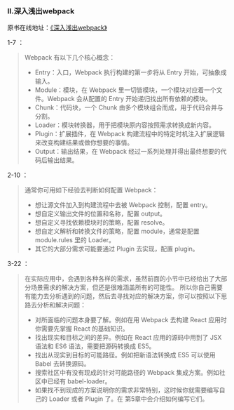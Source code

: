 ### II.深入浅出webpack

原书在线地址：[《深入浅出webpack》](http://webpack.wuhaolin.cn/)

1-7 ：
> Webpack 有以下几个核心概念：
> 
> * Entry：入口，Webpack 执行构建的第一步将从 Entry 开始，可抽象成输入。
> * Module：模块，在 Webpack 里一切皆模块，一个模块对应着一个文件。Webpack 会从配置的 Entry 开始递归找出所有依赖的模块。
> * Chunk：代码块，一个 Chunk 由多个模块组合而成，用于代码合并与分割。
> * Loader：模块转换器，用于把模块原内容按照需求转换成新内容。
> * Plugin：扩展插件，在 Webpack 构建流程中的特定时机注入扩展逻辑来改变构建结果或做你想要的事情。
> * Output：输出结果，在 Webpack 经过一系列处理并得出最终想要的代码后输出结果。

2-10 ：
> 通常你可用如下经验去判断如何配置 Webpack：
> 
> * 想让源文件加入到构建流程中去被 Webpack 控制，配置 entry。
> * 想自定义输出文件的位置和名称，配置 output。
> * 想自定义寻找依赖模块时的策略，配置 resolve。
> * 想自定义解析和转换文件的策略，配置 module，通常是配置 module.rules 里的 Loader。
> * 其它的大部分需求可能要通过 Plugin 去实现，配置 plugin。

3-22 ：
> 在实际应用中，会遇到各种各样的需求，虽然前面的小节中已经给出了大部分场景需求的解决方案，但还是很难涵盖所有的可能性。 所以你自己需要有能力去分析遇到的问题，然后去寻找对应的解决方案，你可以按照以下思路去分析和解决问题：
> 
> * 对所面临的问题本身要了解。例如在用 Webpack 去构建 React 应用时你需要先掌握 React 的基础知识。
> * 找出现实和目标之间的差异。例如在 React 应用的源码中用到了 JSX 语法和 ES6 语法，需要把源码转换成 ES5。
> * 找出从现实到目标的可能路径。例如把新语法转换成 ES5 可以使用 Babel 去转换源码。
> * 搜索社区中有没有现成的针对可能路径的 Webpack 集成方案。例如社区中已经有 babel-loader。
> * 如果找不到现成的方案说明你的需求非常特别，这时候你就需要编写自己的 Loader 或者 Plugin 了。在 第5章中会介绍如何编写它们。